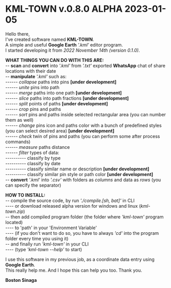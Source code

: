 # KML-TOWN v.0.8.0 ALPHA 2023-01-05

Hello there,</br>
I've created software named **KML-TOWN**.</br>
A simple and useful **Google Earth** *'.kml'* editor program.</br>
I started developing it from *2022 November 14th (version 0.1.0)*.</br>

**WHAT THINGS YOU CAN DO WITH THIS ARE:**</br>
-- **scan** and **convert** into *'.kml'* from *'.txt'* exported **WhatsApp** chat of share locations with their date</br>
-- **manipulate** *'.kml'* such as:</br>
------ *collapse* paths into pins **[under development]**</br>
------ *unite* pins into path</br>
------ *merge* paths into one path **[under development]**</br>
------ *slice* paths into path fractions **[under development]**</br>
------ *split* points of paths **[under development]**</br>
------ *crop* pins and paths</br>
------ *sort* pins and paths inside selected rectangular area (you can number them as well)</br>
------ *change* pins icon and paths color with a bunch of predefined styles (you can select desired area) **[under development]**</br>
------ *check* twin of pins and paths (you can perform some after process commands)</br>
------ *measure* paths distance</br>
------ *filter* types of data:</br>
---------- classify by type</br>
---------- classify by date</br>
---------- classify similar name or description **[under development]**</br>
---------- classify similar pin style or path color **[under development]**</br>
-- **convert** *'.kml'* into *'.csv'* with folders as *columns* and data as *rows* (you can specify the separator)

**HOW TO INSTALL:**</br>
-- compile the source code, by run *'./compile.[sh, bat]'* in CLI</br>
---- or download released alpha version for windows and linux (*kml-town.zip*)</br>
-- then add compiled program folder (the folder where *'kml-town'* program located)</br>
---- to 'path' in your 'Environment Variable'</br>
---- (if you don't want to do so, you have to always *'cd'* into the program folder every time you using it)</br>
-- and finally run *'kml-town'* in your CLI</br>
---- (type *'kml-town --help'* to start)</br>

I use this software in my previous job, as a coordinate data entry using **Google Earth**.</br>
This really help me. And I hope this can help you too. Thank you.</br>

**Boston Sinaga**